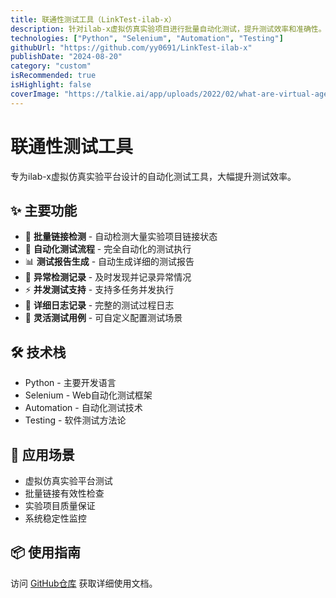 ```yaml
---
title: 联通性测试工具（LinkTest-ilab-x）
description: 针对ilab-x虚拟仿真实验项目进行批量自动化测试，提升测试效率和准确性。
technologies: ["Python", "Selenium", "Automation", "Testing"]
githubUrl: "https://github.com/yy0691/LinkTest-ilab-x"
publishDate: "2024-08-20"
category: "custom"
isRecommended: true
isHighlight: false
coverImage: "https://talkie.ai/app/uploads/2022/02/what-are-virtual-agents.jpg"
---
```


# 联通性测试工具

专为ilab-x虚拟仿真实验平台设计的自动化测试工具，大幅提升测试效率。

## ✨ 主要功能

- 🔗 **批量链接检测** - 自动检测大量实验项目链接状态
- 🤖 **自动化测试流程** - 完全自动化的测试执行
- 📊 **测试报告生成** - 自动生成详细的测试报告
- 🐛 **异常检测记录** - 及时发现并记录异常情况
- ⚡ **并发测试支持** - 支持多任务并发执行
- 📝 **详细日志记录** - 完整的测试过程日志
- 🎯 **灵活测试用例** - 可自定义配置测试场景

## 🛠️ 技术栈

- Python - 主要开发语言
- Selenium - Web自动化测试框架
- Automation - 自动化测试技术
- Testing - 软件测试方法论

## 🎯 应用场景

- 虚拟仿真实验平台测试
- 批量链接有效性检查
- 实验项目质量保证
- 系统稳定性监控

## 📦 使用指南

访问 [GitHub仓库](https://github.com/yy0691/LinkTest-ilab-x) 获取详细使用文档。
